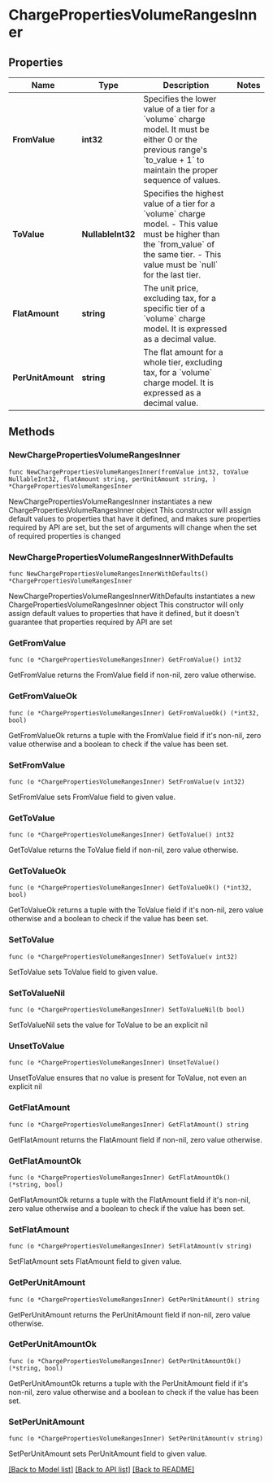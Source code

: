 # ChargePropertiesVolumeRangesInner

## Properties

Name | Type | Description | Notes
------------ | ------------- | ------------- | -------------
**FromValue** | **int32** | Specifies the lower value of a tier for a &#x60;volume&#x60; charge model. It must be either 0 or the previous range&#39;s &#x60;to_value + 1&#x60; to maintain the proper sequence of values. | 
**ToValue** | **NullableInt32** | Specifies the highest value of a tier for a &#x60;volume&#x60; charge model. - This value must be higher than the &#x60;from_value&#x60; of the same tier. - This value must be &#x60;null&#x60; for the last tier. | 
**FlatAmount** | **string** | The unit price, excluding tax, for a specific tier of a &#x60;volume&#x60; charge model. It is expressed as a decimal value. | 
**PerUnitAmount** | **string** | The flat amount for a whole tier, excluding tax, for a &#x60;volume&#x60; charge model. It is expressed as a decimal value. | 

## Methods

### NewChargePropertiesVolumeRangesInner

`func NewChargePropertiesVolumeRangesInner(fromValue int32, toValue NullableInt32, flatAmount string, perUnitAmount string, ) *ChargePropertiesVolumeRangesInner`

NewChargePropertiesVolumeRangesInner instantiates a new ChargePropertiesVolumeRangesInner object
This constructor will assign default values to properties that have it defined,
and makes sure properties required by API are set, but the set of arguments
will change when the set of required properties is changed

### NewChargePropertiesVolumeRangesInnerWithDefaults

`func NewChargePropertiesVolumeRangesInnerWithDefaults() *ChargePropertiesVolumeRangesInner`

NewChargePropertiesVolumeRangesInnerWithDefaults instantiates a new ChargePropertiesVolumeRangesInner object
This constructor will only assign default values to properties that have it defined,
but it doesn't guarantee that properties required by API are set

### GetFromValue

`func (o *ChargePropertiesVolumeRangesInner) GetFromValue() int32`

GetFromValue returns the FromValue field if non-nil, zero value otherwise.

### GetFromValueOk

`func (o *ChargePropertiesVolumeRangesInner) GetFromValueOk() (*int32, bool)`

GetFromValueOk returns a tuple with the FromValue field if it's non-nil, zero value otherwise
and a boolean to check if the value has been set.

### SetFromValue

`func (o *ChargePropertiesVolumeRangesInner) SetFromValue(v int32)`

SetFromValue sets FromValue field to given value.


### GetToValue

`func (o *ChargePropertiesVolumeRangesInner) GetToValue() int32`

GetToValue returns the ToValue field if non-nil, zero value otherwise.

### GetToValueOk

`func (o *ChargePropertiesVolumeRangesInner) GetToValueOk() (*int32, bool)`

GetToValueOk returns a tuple with the ToValue field if it's non-nil, zero value otherwise
and a boolean to check if the value has been set.

### SetToValue

`func (o *ChargePropertiesVolumeRangesInner) SetToValue(v int32)`

SetToValue sets ToValue field to given value.


### SetToValueNil

`func (o *ChargePropertiesVolumeRangesInner) SetToValueNil(b bool)`

 SetToValueNil sets the value for ToValue to be an explicit nil

### UnsetToValue
`func (o *ChargePropertiesVolumeRangesInner) UnsetToValue()`

UnsetToValue ensures that no value is present for ToValue, not even an explicit nil
### GetFlatAmount

`func (o *ChargePropertiesVolumeRangesInner) GetFlatAmount() string`

GetFlatAmount returns the FlatAmount field if non-nil, zero value otherwise.

### GetFlatAmountOk

`func (o *ChargePropertiesVolumeRangesInner) GetFlatAmountOk() (*string, bool)`

GetFlatAmountOk returns a tuple with the FlatAmount field if it's non-nil, zero value otherwise
and a boolean to check if the value has been set.

### SetFlatAmount

`func (o *ChargePropertiesVolumeRangesInner) SetFlatAmount(v string)`

SetFlatAmount sets FlatAmount field to given value.


### GetPerUnitAmount

`func (o *ChargePropertiesVolumeRangesInner) GetPerUnitAmount() string`

GetPerUnitAmount returns the PerUnitAmount field if non-nil, zero value otherwise.

### GetPerUnitAmountOk

`func (o *ChargePropertiesVolumeRangesInner) GetPerUnitAmountOk() (*string, bool)`

GetPerUnitAmountOk returns a tuple with the PerUnitAmount field if it's non-nil, zero value otherwise
and a boolean to check if the value has been set.

### SetPerUnitAmount

`func (o *ChargePropertiesVolumeRangesInner) SetPerUnitAmount(v string)`

SetPerUnitAmount sets PerUnitAmount field to given value.



[[Back to Model list]](../README.md#documentation-for-models) [[Back to API list]](../README.md#documentation-for-api-endpoints) [[Back to README]](../README.md)


